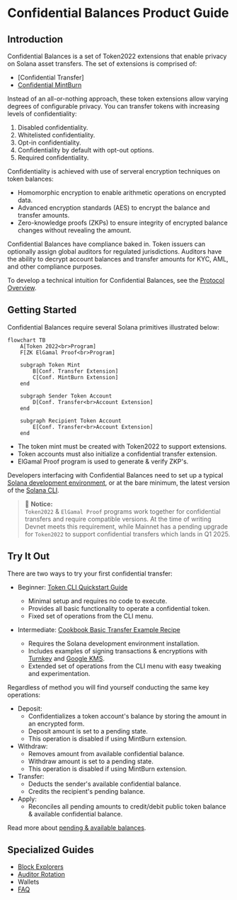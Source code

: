 # Confidential Balances Product Guide

## Introduction
Confidential Balances is a set of Token2022 extensions that enable privacy on Solana asset transfers. The set of extensions is comprised of:
- [Confidential Transfer]
- [Confidential MintBurn](https://github.com/solana-labs/solana-program-library/issues/6879)

Instead of an all-or-nothing approach, these token extensions allow varying degrees of configurable privacy. You can transfer tokens with increasing levels of confidentiality:
1. Disabled confidentiality.
1. Whitelisted confidentiality.
1. Opt-in confidentiality.
1. Confidentiality by default with opt-out options.
1. Required confidentiality.

Confidentiality is achieved with use of serveral encryption techniques on token balances:
- Homomorphic encryption to enable arithmetic operations on encrypted data.
- Advanced encryption standards (AES) to encrypt the balance and transfer amounts.
- Zero-knowledge proofs (ZKPs) to ensure integrity of encrypted balance changes without revealing the amount.

Confidential Balances have compliance baked in. Token issuers can optionally assign global auditors for regulated jurisdictions. Auditors have the ability to decrypt account balances and transfer amounts for KYC, AML, and other compliance purposes.

To develop a technical intuition for Confidential Balances, see the [Protocol Overview](https://spl.solana.com/confidential-token/deep-dive/overview).


## Getting Started
Confidential Balances require several Solana primitives illustrated below:
```mermaid
flowchart TB
    A[Token 2022<br>Program]
    F[ZK ElGamal Proof<br>Program]

    subgraph Token Mint
        B[Conf. Transfer Extension]
        C[Conf. MintBurn Extension]
    end

    subgraph Sender Token Account
        D[Conf. Transfer<br>Account Extension]
    end
    
    subgraph Recipient Token Account
        E[Conf. Transfer<br>Account Extension]
    end
```
- The token mint must be created with Token2022 to support extensions.
- Token accounts must also initialize a confidential transfer extension.
- ElGamal Proof program is used to generate & verify ZKP's.

Developers interfacing with Confidential Balances need to set up a typical [Solana development environment](https://solana.com/docs/intro/installation#install-dependencies), or at the bare minimum, the latest version of the [Solana CLI](https://solana.com/docs/intro/installation#install-the-solana-cli).

> 🚧 **Notice:**  
> `Token2022` & `ElGamal Proof` programs work together for confidential transfers and require compatible versions. At the time of writing Devnet meets this requirement, while Mainnet has a pending upgrade for `Token2022` to support confidential transfers which lands in Q1 2025.


## Try It Out
There are two ways to try your first confidential transfer:
- Beginner: [Token CLI Quickstart Guide](https://spl.solana.com/confidential-token/quickstart)
    - Minimal setup and requires no code to execute.
    - Provides all basic functionality to operate a confidential token.
    - Fixed set of operations from the CLI menu.

- Intermediate: [Cookbook Basic Transfer Example Recipe](recipes.md#L12)
    - Requires the Solana development environment installation.
    - Includes examples of signing transactions & encryptions with [Turnkey](https://www.turnkey.com/) and [Google KMS](https://cloud.google.com/security/products/security-key-management?hl=en).
    - Extended set of operations from the CLI menu with easy tweaking and experimentation.

Regardless of method you will find yourself conducting the same key operations:
- Deposit:
    - Confidentializes a token account's balance by storing the amount in an encrypted form.
    - Deposit amount is set to a pending state.
    - This operation is disabled if using MintBurn extension.
- Withdraw:
    - Removes amount from available confidential balance.
    - Withdraw amount is set to a pending state.
    - This operation is disabled if using MintBurn extension.
- Transfer:
    - Deducts the sender's available confidential balance.
    - Credits the recipient's pending balance.
- Apply:
    - Reconciles all pending amounts to credit/debit public token balance & available confidential balance.

Read more about [pending & available balances](https://spl.solana.com/confidential-token/deep-dive/encryption#account-state).

## Specialized Guides
- [Block Explorers](block_explorers.md)
- [Auditor Rotation](auditor_rotation.md)
- Wallets
- [FAQ](FAQ.md)